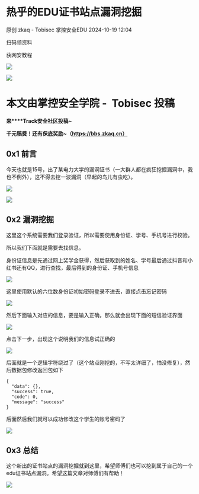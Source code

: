 #  热乎的EDU证书站点漏洞挖掘   
原创 zkaq - Tobisec  掌控安全EDU   2024-10-19 12:04  
  
扫码领资料  
  
获网安教程  
  
![](https://mmbiz.qpic.cn/sz_mmbiz_png/BwqHlJ29vcrpvQG1VKMy1AQ1oVvUSeZYhLRYCeiaa3KSFkibg5xRjLlkwfIe7loMVfGuINInDQTVa4BibicW0iaTsKw/640?wx_fmt=other&from=appmsg&wxfrom=5&wx_lazy=1&wx_co=1&tp=webp "")  
  
  
![](https://mmbiz.qpic.cn/mmbiz_png/b96CibCt70iaaJcib7FH02wTKvoHALAMw4fchVnBLMw4kTQ7B9oUy0RGfiacu34QEZgDpfia0sVmWrHcDZCV1Na5wDQ/640?wx_fmt=other&wxfrom=5&wx_lazy=1&wx_co=1&tp=webp "")  
  
  
# 本文由掌控安全学院 -  Tobisec 投稿  
  
**来****Track安全社区投稿~**  
  
**千元稿费！还有保底奖励~（https://bbs.zkaq.cn）**  
## 0x1 前言  
  
今天也就是15号，出了某电力大学的漏洞证书（一大群人都在疯狂挖掘漏洞中，我也不例外），这不得去挖一波漏洞（早起的鸟儿有虫吃）。  
  
![](https://mmbiz.qpic.cn/sz_mmbiz_png/BwqHlJ29vcrVlUhiaFicz74FSdysUlialRiaicfAboF11Gy7IctqIJQ2BBBibCKUFiaQCJYtohJ5FBSlCS5jS9mATthHQ/640?wx_fmt=png&from=appmsg "")  
  
![](https://mmbiz.qpic.cn/sz_mmbiz_png/BwqHlJ29vcrVlUhiaFicz74FSdysUlialRiaTyE6OX3U1p6Y84rryHwxj6qDS93U8SbIIicc9BSwCtlNvMpdWQeP1dg/640?wx_fmt=png&from=appmsg "")  
## 0x2 漏洞挖掘  
  
这里这个系统需要我们登录验证，所以需要使用身份证、学号、手机号进行校验。  
  
所以我们下面就是需要去找信息。  
  
身份证信息是先通过网上奖学金获得，然后获取到的姓名、学号最后通过抖音和小红书还有QQ，进行查找，最后得到的身份证、手机号信息  
  
![](https://mmbiz.qpic.cn/sz_mmbiz_png/BwqHlJ29vcrVlUhiaFicz74FSdysUlialRiap6opiboWlcE5aoMUiayVShByFKrB2QNiccOLxstia0yTsb6VvtcibqCLaFg/640?wx_fmt=png&from=appmsg "")  
  
这里使用默认的六位数身份证初始密码登录不进去，直接点击忘记密码  
  
![](https://mmbiz.qpic.cn/sz_mmbiz_png/BwqHlJ29vcrVlUhiaFicz74FSdysUlialRiaTBcc4DRCa8f93l3o90ED7m3ZooI4CxDTEP4vMNMUS2POkk5ZO1D1Mw/640?wx_fmt=png&from=appmsg "")  
  
然后下面输入对应的信息，要是输入正确，那么就会出现下面的短信验证界面  
  
![](https://mmbiz.qpic.cn/sz_mmbiz_png/BwqHlJ29vcrVlUhiaFicz74FSdysUlialRiaZJ4XM2DPARbLWsKL98hcL6NemicFkI5chiaAOorERp3hVUD59MTh2NUw/640?wx_fmt=png&from=appmsg "")  
  
点击下一步，出现这个说明我们的信息试正确的  
  
![](https://mmbiz.qpic.cn/sz_mmbiz_png/BwqHlJ29vcrVlUhiaFicz74FSdysUlialRiacI2iaibrfqiaOYvmWkmOF5KbvibSiaUfWaje0MGhxXwkeFKQBribf1h5alrw/640?wx_fmt=png&from=appmsg "")  
  
后面就是一个逻辑字符绕过了（这个站点刚挖的，不写太详细了，怕没修复），然后数据包修改返回包如下  
```
{
  "data": {},
  "success": true,
  "code": 0,
  "message": "success"
}
```  
  
后面然后我们就可以成功修改这个学生的账号密码了  
  
![](https://mmbiz.qpic.cn/sz_mmbiz_png/BwqHlJ29vcrVlUhiaFicz74FSdysUlialRiayqPLJAZmD5vSzMnov2jSg5hJ35LLfhTpe4wib72tPt2UFQDbddnEWyQ/640?wx_fmt=png&from=appmsg "")  
## 0x3 总结  
  
这个新出的证书站点的漏洞挖掘就到这里，希望师傅们也可以挖到属于自己的一个edu证书站点漏洞。希望这篇文章对师傅们有帮助！  
  
![](https://mmbiz.qpic.cn/sz_mmbiz_png/BwqHlJ29vcrVlUhiaFicz74FSdysUlialRiasrvQCq87HWfq3oGkFYx1lRxt8qq5rtSQPLcsOKBN5bkjt5OBqKib6cw/640?wx_fmt=png&from=appmsg "")  
```
```  
  
  
